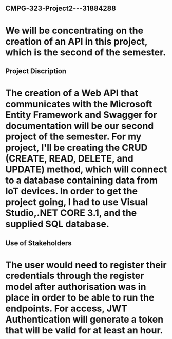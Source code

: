 ## CMPG-323-Project2---31884288
# We will be concentrating on the creation of an API in this project, which is the second of the semester.
## Project Discription
# The creation of a Web API that communicates with the Microsoft Entity Framework and Swagger for documentation will be our second project of the semester. For my project, I'll be creating the CRUD (CREATE, READ, DELETE, and UPDATE) method, which will connect to a database containing data from IoT devices. In order to get the project going, I had to use Visual Studio,.NET CORE 3.1, and the supplied SQL database.
## Use of Stakeholders
# The user would need to register their credentials through the register model after authorisation was in place in order to be able to run the endpoints. For access, JWT Authentication will generate a token that will be valid for at least an hour.
